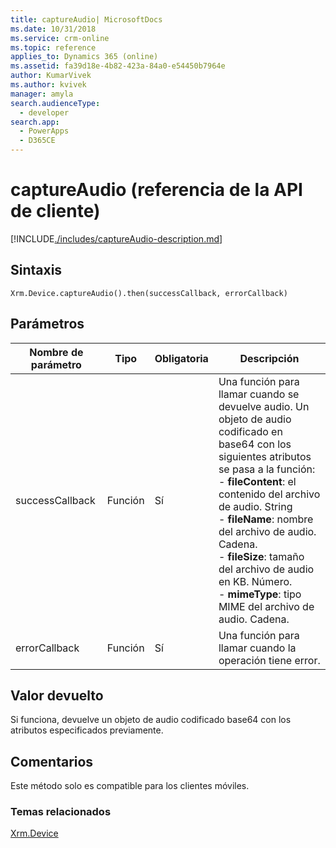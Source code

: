 ```yaml
---
title: captureAudio| MicrosoftDocs
ms.date: 10/31/2018
ms.service: crm-online
ms.topic: reference
applies_to: Dynamics 365 (online)
ms.assetid: fa39d18e-4b82-423a-84a0-e54450b7964e
author: KumarVivek
ms.author: kvivek
manager: amyla
search.audienceType:
  - developer
search.app:
  - PowerApps
  - D365CE
---
```

# <a name="captureaudio-client-api-reference"></a>captureAudio (referencia de la API de cliente)



[!INCLUDE[./includes/captureAudio-description.md](./includes/captureAudio-description.md)]


## <a name="syntax"></a>Sintaxis

`Xrm.Device.captureAudio().then(successCallback, errorCallback)`

## <a name="parameters"></a>Parámetros

| Nombre de parámetro        | Tipo           | Obligatoria  |Descripción  |
| ------------- |-------------| -----|-----|
|successCallback |Función | Sí|Una función para llamar cuando se devuelve audio. Un objeto de audio codificado en base64 con los siguientes atributos se pasa a la función:<br/>- **fileContent**: el contenido del archivo de audio. String <br/>- **fileName**: nombre del archivo de audio. Cadena.<br/>- **fileSize**: tamaño del archivo de audio en KB. Número.<br/>- **mimeType**: tipo MIME del archivo de audio. Cadena.|
|errorCallback |Función | Sí|Una función para llamar cuando la operación tiene error. |
 

## <a name="return-value"></a>Valor devuelto
Si funciona, devuelve un objeto de audio codificado base64 con los atributos especificados previamente.

## <a name="remarks"></a>Comentarios
Este método solo es compatible para los clientes móviles.

### <a name="related-topics"></a>Temas relacionados
[Xrm.Device](../xrm-device.md)

